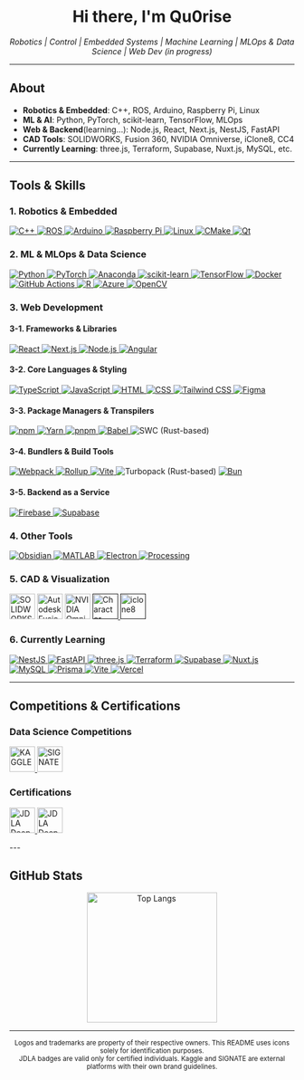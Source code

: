 <h1 align="center">Hi there, I'm Qu0rise</h1>

<p align="center">
  <em>
    Robotics | Control | Embedded Systems | Machine Learning | MLOps & Data Science | 
    Web Dev (in progress)
  </em>
</p>

---
<!-- ![](./profile-3d-contrib/profile-green-animate.svg) -->


## About
- **Robotics & Embedded**: C++, ROS, Arduino, Raspberry Pi, Linux  
- **ML & AI**: Python, PyTorch, scikit-learn, TensorFlow, MLOps  
- **Web & Backend**(learning...): Node.js, React, Next.js, NestJS, FastAPI  
- **CAD Tools**: SOLIDWORKS, Fusion 360, NVIDIA Omniverse, iClone8, CC4  
- **Currently Learning**: three.js, Terraform, Supabase, Nuxt.js, MySQL, etc.

---

## Tools & Skills

### 1. Robotics & Embedded
<p align="left">
  <a href="https://www.cplusplus.com/" target="_blank" rel="noopener noreferrer">
    <img src="https://skillicons.dev/icons?i=cpp" alt="C++" />
  </a>
  <a href="https://www.ros.org/" target="_blank" rel="noopener noreferrer">
    <img src="https://skillicons.dev/icons?i=ros" alt="ROS" />
  </a>
  <a href="https://www.arduino.cc/" target="_blank" rel="noopener noreferrer">
    <img src="https://skillicons.dev/icons?i=arduino" alt="Arduino" />
  </a>
  <a href="https://www.raspberrypi.org/" target="_blank" rel="noopener noreferrer">
    <img src="https://skillicons.dev/icons?i=raspberrypi" alt="Raspberry Pi" />
  </a>
  <a href="https://www.linux.org/" target="_blank" rel="noopener noreferrer">
    <img src="https://skillicons.dev/icons?i=linux" alt="Linux" />
  </a>
  <a href="https://cmake.org/" target="_blank" rel="noopener noreferrer">
    <img src="https://skillicons.dev/icons?i=cmake" alt="CMake" />
  </a>
  <a href="https://www.qt.io/" target="_blank" rel="noopener noreferrer">
    <img src="https://skillicons.dev/icons?i=qt" alt="Qt" />
  </a>
</p>

### 2. ML & MLOps & Data Science
<p align="left">
  <a href="https://www.python.org/" target="_blank" rel="noopener noreferrer">
    <img src="https://skillicons.dev/icons?i=python" alt="Python" />
  </a>
  <a href="https://pytorch.org/" target="_blank" rel="noopener noreferrer">
    <img src="https://skillicons.dev/icons?i=pytorch" alt="PyTorch" />
  </a>
  <a href="https://www.anaconda.com/" target="_blank" rel="noopener noreferrer">
    <img src="https://skillicons.dev/icons?i=anaconda" alt="Anaconda" />
  </a>
  <a href="https://scikit-learn.org/" target="_blank" rel="noopener noreferrer">
    <img src="https://skillicons.dev/icons?i=sklearn" alt="scikit-learn" />
  </a>
  <a href="https://www.tensorflow.org/" target="_blank" rel="noopener noreferrer">
    <img src="https://skillicons.dev/icons?i=tensorflow" alt="TensorFlow" />
  </a>
  <a href="https://www.docker.com/" target="_blank" rel="noopener noreferrer">
    <img src="https://skillicons.dev/icons?i=docker" alt="Docker" />
  </a>
  <a href="https://github.com/features/actions" target="_blank" rel="noopener noreferrer">
    <img src="https://skillicons.dev/icons?i=githubactions" alt="GitHub Actions" />
  </a>
  <a href="https://www.r-project.org/" target="_blank" rel="noopener noreferrer">
    <img src="https://skillicons.dev/icons?i=r" alt="R" />
  </a>
  <a href="https://azure.microsoft.com/" target="_blank" rel="noopener noreferrer">
    <img src="https://skillicons.dev/icons?i=azure" alt="Azure" />
  </a>
  <a href="https://opencv.org/" target="_blank" rel="noopener noreferrer">
    <img src="https://skillicons.dev/icons?i=opencv" alt="OpenCV" />
  </a>
</p>

### 3. Web Development

#### 3-1. Frameworks & Libraries
<p align="left">
  <a href="https://react.dev/" target="_blank" rel="noopener noreferrer">
    <img src="https://skillicons.dev/icons?i=react" alt="React" />
  </a>
  <a href="https://nextjs.org/" target="_blank" rel="noopener noreferrer">
    <img src="https://skillicons.dev/icons?i=nextjs" alt="Next.js" />
  </a>
  <a href="https://nodejs.org/" target="_blank" rel="noopener noreferrer">
    <img src="https://skillicons.dev/icons?i=nodejs" alt="Node.js" />
  </a>
  <a href="https://angular.io/" target="_blank" rel="noopener noreferrer">
    <img src="https://skillicons.dev/icons?i=angular" alt="Angular" />
  </a>
</p>

#### 3-2. Core Languages & Styling
<p align="left">
  <a href="https://www.typescriptlang.org/" target="_blank" rel="noopener noreferrer">
    <img src="https://skillicons.dev/icons?i=ts" alt="TypeScript" />
  </a>
  <a href="https://developer.mozilla.org/en-US/docs/Web/JavaScript" target="_blank" rel="noopener noreferrer">
    <img src="https://skillicons.dev/icons?i=js" alt="JavaScript" />
  </a>
  <a href="https://html.spec.whatwg.org/" target="_blank" rel="noopener noreferrer">
    <img src="https://skillicons.dev/icons?i=html" alt="HTML" />
  </a>
  <a href="https://developer.mozilla.org/en-US/docs/Web/CSS" target="_blank" rel="noopener noreferrer">
    <img src="https://skillicons.dev/icons?i=css" alt="CSS" />
  </a>
  <a href="https://tailwindcss.com/" target="_blank" rel="noopener noreferrer">
    <img src="https://skillicons.dev/icons?i=tailwind" alt="Tailwind CSS" />
  </a>
  <a href="https://www.figma.com/" target="_blank" rel="noopener noreferrer">
    <img src="https://skillicons.dev/icons?i=figma" alt="Figma" />
  </a>
</p>

#### 3-3. Package Managers & Transpilers
<p align="left">
  <!-- Package Managers -->
  <a href="https://www.npmjs.com/" target="_blank" rel="noopener noreferrer">
    <img src="https://skillicons.dev/icons?i=npm" alt="npm" />
  </a>
  <a href="https://yarnpkg.com/" target="_blank" rel="noopener noreferrer">
    <img src="https://skillicons.dev/icons?i=yarn" alt="Yarn" />
  </a>
  <a href="https://pnpm.io/" target="_blank" rel="noopener noreferrer">
    <img src="https://skillicons.dev/icons?i=pnpm" alt="pnpm" />
  </a>

  <!-- Transpilers -->
  <a href="https://babeljs.io/" target="_blank" rel="noopener noreferrer">
    <img src="https://skillicons.dev/icons?i=babel" alt="Babel" />
  </a>
  <img src="https://skillicons.dev/icons?i=rust" alt="SWC (Rust-based)" title="SWC (Rust-based)" />
</p>

#### 3-4. Bundlers & Build Tools
<p align="left">
  <a href="https://webpack.js.org/" target="_blank" rel="noopener noreferrer">
    <img src="https://skillicons.dev/icons?i=webpack" alt="Webpack" />
  </a>
  <a href="https://rollupjs.org/" target="_blank" rel="noopener noreferrer">
    <img src="https://skillicons.dev/icons?i=rollupjs" alt="Rollup" />
  </a>
  <a href="https://vitejs.dev/" target="_blank" rel="noopener noreferrer">
    <img src="https://skillicons.dev/icons?i=vite" alt="Vite" />
  </a>
  <img src="https://skillicons.dev/icons?i=rust" alt="Turbopack (Rust-based)" title="Turbopack (Rust-based)" />
  <a href="https://bun.sh/" target="_blank" rel="noopener noreferrer">
    <img src="https://skillicons.dev/icons?i=bun" alt="Bun" />
  </a>
</p>

#### 3-5. Backend as a Service
<p align="left">
  <a href="https://firebase.google.com/" target="_blank" rel="noopener noreferrer">
    <img src="https://skillicons.dev/icons?i=firebase" alt="Firebase" />
  </a>
  <a href="https://supabase.com/" target="_blank" rel="noopener noreferrer">
    <img src="https://skillicons.dev/icons?i=supabase" alt="Supabase" />
  </a>
</p>


### 4. Other Tools
<p align="left">
  <a href="https://obsidian.md/" target="_blank" rel="noopener noreferrer">
    <img src="https://skillicons.dev/icons?i=obsidian" alt="Obsidian" />
  </a>
  <a href="https://www.mathworks.com/products/matlab.html" target="_blank" rel="noopener noreferrer">
    <img src="https://skillicons.dev/icons?i=matlab" alt="MATLAB" />
  </a>
  <a href="https://www.electronjs.org/" target="_blank" rel="noopener noreferrer">
    <img src="https://skillicons.dev/icons?i=electron" alt="Electron" />
  </a>
  <a href="https://processing.org/" target="_blank" rel="noopener noreferrer">
    <img src="https://skillicons.dev/icons?i=processing" alt="Processing" />
  </a>
</p>


### 5. CAD & Visualization
<p>
  <img src="https://cdn.simpleicons.org/dassaultsystemes/005386" width="45" alt="SOLIDWORKS" />
  <img src="https://cdn.simpleicons.org/autodesk/0696D7" width="45" alt="Autodesk Fusion 360" />
  <img src="https://cdn.simpleicons.org/nvidia/76B900" width="45" alt="NVIDIA Omniverse" />
  <a href="" target="_blank" rel="noopener noreferrer">
    <img 
      src="https://github.com/user-attachments/assets/f1fbd811-3e3b-4b01-9487-37ff826b8210"
      width="45" 
      alt="Charactor Creator"
    />
  </a>
  <a href="" target="_blank" rel="noopener noreferrer">
    <img 
      src="https://github.com/user-attachments/assets/2cc59a4c-6d68-422d-927a-f986444198a4"
      width="45" 
      alt="iclone8"
    />
  </a>
</p>

### 6. Currently Learning
<p align="left">
  <a href="https://nestjs.com/" target="_blank" rel="noopener noreferrer">
    <img src="https://skillicons.dev/icons?i=nestjs" alt="NestJS" />
  </a>
  <a href="https://fastapi.tiangolo.com/" target="_blank" rel="noopener noreferrer">
    <img src="https://skillicons.dev/icons?i=fastapi" alt="FastAPI" />
  </a>
  <a href="https://threejs.org/" target="_blank" rel="noopener noreferrer">
    <img src="https://skillicons.dev/icons?i=threejs" alt="three.js" />
  </a>
  <a href="https://www.terraform.io/" target="_blank" rel="noopener noreferrer">
    <img src="https://skillicons.dev/icons?i=terraform" alt="Terraform" />
  </a>
  <a href="https://supabase.com/" target="_blank" rel="noopener noreferrer">
    <img src="https://skillicons.dev/icons?i=supabase" alt="Supabase" />
  </a>
  <a href="https://nuxtjs.org/" target="_blank" rel="noopener noreferrer">
    <img src="https://skillicons.dev/icons?i=nuxtjs" alt="Nuxt.js" />
  </a>
  <a href="https://www.mysql.com/" target="_blank" rel="noopener noreferrer">
    <img src="https://skillicons.dev/icons?i=mysql" alt="MySQL" />
  </a>
  <a href="https://www.prisma.io/" target="_blank" rel="noopener noreferrer">
    <img src="https://skillicons.dev/icons?i=prisma" alt="Prisma" />
  </a>
  <a href="https://vitejs.dev/" target="_blank" rel="noopener noreferrer">
    <img src="https://skillicons.dev/icons?i=vite" alt="Vite" />
  </a>
  <a href="https://vercel.com/" target="_blank" rel="noopener noreferrer">
    <img src="https://skillicons.dev/icons?i=vercel" alt="Vercel" />
  </a>
</p>


---

## Competitions & Certifications

### Data Science Competitions
<p>
  <a href="https://www.kaggle.com/" target="_blank" rel="noopener noreferrer">
    <img 
      src="https://cdn.simpleicons.org/kaggle/20BEFF"
      width="45" 
      alt="KAGGLE"
    />
  </a>
  <a href="https://signate.jp/" target="_blank" rel="noopener noreferrer">
    <img 
      src="https://github.com/user-attachments/assets/7f957092-4194-48be-be1e-59d07e387aa1"
      width="45" 
      alt="SIGNATE"
    />
  </a>
</p>

### Certifications
<p>
  <a href="https://www.jdla.org/" target="_blank" rel="noopener noreferrer">
    <img 
      src="https://github.com/user-attachments/assets/e26514ae-b836-4fa8-9033-d9f99139b2d5"
      width="45" 
      alt="JDLA Deep Learning for GENERAL 2023 #3"
    />
  </a>
  <a href="https://www.jdla.org/" target="_blank" rel="noopener noreferrer">
    <img 
      src="https://github.com/user-attachments/assets/713a9f4c-8f78-446a-9e07-66a9d647f729"
      width="45" 
      alt="JDLA Deep Learning for ENGINEER 2024 #1"
    />
  </a>
</p>
---

## GitHub Stats

<p align="center"> 
  <img alt="Top Langs" height="230px" src="https://github-readme-stats.vercel.app/api/top-langs/?username=Qu0rise&layout=compact&show_icons=true&theme=onedark" />
<!--   <img alt="github stats" height="230px" src="https://github-readme-stats.vercel.app/api?username=Qu0rise&theme=onedark&show_icons=true" /> -->
</p>

---

<p align="center">
  <sub>
    Logos and trademarks are property of their respective owners. This README uses icons solely for identification purposes.<br/>
    JDLA badges are valid only for certified individuals. Kaggle and SIGNATE are external platforms with their own brand guidelines.
  </sub>
</p>
